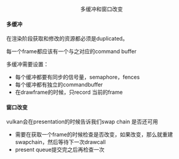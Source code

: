 <center>多缓冲和窗口改变</center>

#### 多缓冲

在渲染阶段获取和修改的资源都必须是duplicated。

每一个frame都应该有一个与之对应的command buffer

多缓冲需要设置：

+ 每个缓冲都要有同步的信号量，semaphore，fences
+ 每个缓冲都有独立的commandbuffer
+ 在drawframe的时候，只record 当前的frame



#### 窗口改变

vulkan会在presentation的时候告诉我们swap chain 是否还可用

+ 需要在获取一个frame的时候检查是否改变，如果改变，那么就重建swapchain，然后等待下一次drawcall
+ present queue提交完之后再检查一次